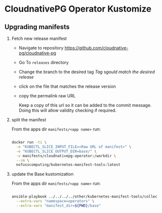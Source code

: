 # CloudnativePG Operator Kustomize


## Upgrading manifests

1. Fetch new release manifest

    - Navigate to repository https://github.com/cloudnative-pg/cloudnative-pg

    - Go To `releases` directory

    - Change the branch to the desired tag _Tag sgould match the desired release_

    - click on the file that matches the release version

    - copy the permalink raw URL

        Keep a copy of this url so it can be added to the commit message. Doing this will allow validity checking if required.

1. split the manifest

    From the apps dir `manifests/<app name>` run:

    ``` bash

    docker run -ti \
      -e "KUBECTL_SLICE_INPUT_FILE=<Raw URL of manifest>" \
      -e "KUBECTL_SLICE_OUTPUT_DIR=base/" \
      -v manifests/cloudnativepg-operator:/workdir \
      --rm \
      nofusscomputing/kubernetes-manifest-tools:latest

    ```

1. update the Base kustomization

    From the apps dir `manifests/<app name>` run:

    ``` bash

    ansible-playbook ../../../../other/kubernetes-manifest-tools/collection/playbooks/update-kustomize.yaml \
      --extra-vars "namespace=operators" \
      --extra-vars "manifest_dir=${PWD}/base"

    ```
